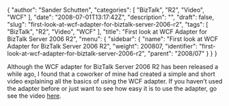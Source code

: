 {
  "author": "Sander Schutten",
  "categories": [
    "BizTalk",
    "R2",
    "Video",
    "WCF"
  ],
  "date": "2008-07-01T13:17:42Z",
  "description": "",
  "draft": false,
  "slug": "first-look-at-wcf-adapter-for-biztalk-server-2006-r2",
  "tags": [
    "BizTalk",
    "R2",
    "Video",
    "WCF"
  ],
  "title": "First look at WCF Adapter for BizTalk Server 2006 R2",
  "menu": {
    "sidebar": {
      "name": "First look at WCF Adapter for BizTalk Server 2006 R2",
      "weight": 200807,
      "identifier": "first-look-at-wcf-adapter-for-biztalk-server-2006-r2",
      "parent": "2008/07"
    }
  }
}


Although the WCF adapter for BizTalk Server 2006 R2 has been released a while ago, I found that a coworker of mine had created a simple and short video explaining all the basics of using the WCF adapter. If you haven’t used the adapter before or just want to see how easy it is to use the adapter, go see the video [here](http://www.biztalkgurus.com/Liveplay/WCFFirstLook/WCF_FirstLook_Video.aspx).


